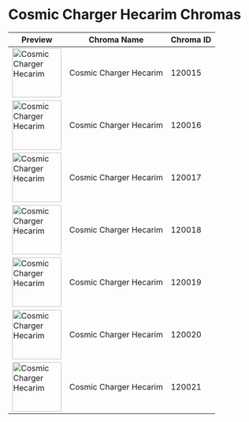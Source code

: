 # Cosmic Charger Hecarim Chromas

| Preview | Chroma Name | Chroma ID |
|---|---|---|
| <img src='https://raw.communitydragon.org/latest/plugins/rcp-be-lol-game-data/global/default/v1/champion-chroma-images/120/120015.png' alt='Cosmic Charger Hecarim' width='100'> | Cosmic Charger Hecarim | 120015 |
| <img src='https://raw.communitydragon.org/latest/plugins/rcp-be-lol-game-data/global/default/v1/champion-chroma-images/120/120016.png' alt='Cosmic Charger Hecarim' width='100'> | Cosmic Charger Hecarim | 120016 |
| <img src='https://raw.communitydragon.org/latest/plugins/rcp-be-lol-game-data/global/default/v1/champion-chroma-images/120/120017.png' alt='Cosmic Charger Hecarim' width='100'> | Cosmic Charger Hecarim | 120017 |
| <img src='https://raw.communitydragon.org/latest/plugins/rcp-be-lol-game-data/global/default/v1/champion-chroma-images/120/120018.png' alt='Cosmic Charger Hecarim' width='100'> | Cosmic Charger Hecarim | 120018 |
| <img src='https://raw.communitydragon.org/latest/plugins/rcp-be-lol-game-data/global/default/v1/champion-chroma-images/120/120019.png' alt='Cosmic Charger Hecarim' width='100'> | Cosmic Charger Hecarim | 120019 |
| <img src='https://raw.communitydragon.org/latest/plugins/rcp-be-lol-game-data/global/default/v1/champion-chroma-images/120/120020.png' alt='Cosmic Charger Hecarim' width='100'> | Cosmic Charger Hecarim | 120020 |
| <img src='https://raw.communitydragon.org/latest/plugins/rcp-be-lol-game-data/global/default/v1/champion-chroma-images/120/120021.png' alt='Cosmic Charger Hecarim' width='100'> | Cosmic Charger Hecarim | 120021 |
